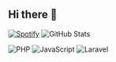 ## Hi there 👋

<!--
**ANKANVALL/ANKANVALL** is a ✨ _special_ ✨ repository because its `README.md` (this file) appears on your GitHub profile.

Here are some ideas to get you started:

- 🔭 I’m currently working on ...
- 🌱 I’m currently learning ...
- 👯 I’m looking to collaborate on ...
- 🤔 I’m looking for help with ...
- 💬 Ask me about ...
- 📫 How to reach me: ...
- 😄 Pronouns: ...
- ⚡ Fun fact: ...
-->

[![Spotify](https://novatorem.bgstatic.vercel.app/api/spotify)](https://open.spotify.com/intl-es/track/7FOrQDYmTBskAtuRxGNEwZ?si=fa2ec133d2644675)
![GitHub Stats](https://github-readme-stats.vercel.app/api?username=ANKANVALL&show_icons=true&theme=tokyonight)

![PHP](https://img.shields.io/badge/PHP-777BB4?style=for-the-badge&logo=php&logoColor=white)
![JavaScript](https://img.shields.io/badge/JavaScript-F7DF1E?style=for-the-badge&logo=javascript&logoColor=black)
![Laravel](https://img.shields.io/badge/Laravel-FF2D20?style=for-the-badge&logo=laravel&logoColor=white)
